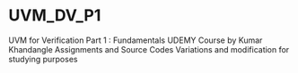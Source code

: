 # UVM_DV_P1
UVM for Verification Part 1 : Fundamentals UDEMY Course by Kumar Khandangle
Assignments and Source Codes Variations and modification for studying purposes
